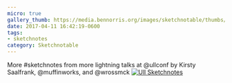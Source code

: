 ```yaml
---
micro: true
gallery_thumb: https://media.bennorris.org/images/sketchnotable/thumbs/ull-2017-sketchnotes-18.jpg
date: 2017-04-11 16:42:19-0600
tags:
- sketchnotes
category: Sketchnotable
---
```


More #sketchnotes from more lightning talks at @ullconf by Kirsty Saalfrank, @muffinworks, and @wrossmck [![Ull Sketchnotes](https://media.bennorris.org/images/sketchnotable/ull-2017/ull-2017-sketchnotes-18.jpg)](https://media.bennorris.org/images/sketchnotable/ull-2017/ull-2017-sketchnotes-18.jpg)
